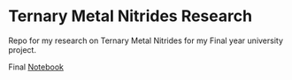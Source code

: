 # Ternary Metal Nitrides Research
 Repo for my research on Ternary Metal Nitrides for my Final year university project.

Final [Notebook](https://github.com/ayieko168/Ternary-Metal-Nitrides-Research/blob/Transformers/src/transformer_trial3.ipynb)
